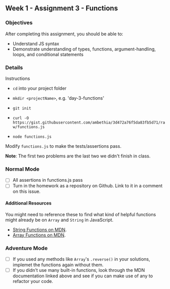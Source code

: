 ## Week 1 - Assignment 3 - Functions

### Objectives

After completing this assignment, you should be able to:

* Understand JS syntax
* Demonstrate understanding of types, functions, argument-handling, loops, and conditional statements

### Details

Instructions

* `cd` into your project folder
* `mkdir <projectName>`, e.g. 'day-3-functions'
* `git init`
* `curl -O https://gist.githubusercontent.com/ambethia/3d472a76f5da83fb5d71/raw/functions.js`

* `node functions.js`

Modify `functions.js` to make the tests/assertions pass.

**Note**: The first two problems are the last two we didn't finish in class.

### Normal Mode

- [ ] All assertions in functions.js pass
- [ ] Turn in the homework as a repository on Github. Link to it in a comment on this issue.

#### Additional Resources

You might need to reference these to find what kind of helpful functions might already be on `Array` and `String` in JavaScript.

- [String Functions on MDN](https://developer.mozilla.org/en-US/docs/Web/JavaScript/Reference/Global_Objects/String).
- [Array Functions on MDN](https://developer.mozilla.org/en-US/docs/Web/JavaScript/Reference/Global_Objects/Array).

### Adventure Mode

- [ ] If you used any methods like `Array`'s `.reverse()` in your solutions, implemet the functions again without them.
- [ ] If you didn't use many built-in functions, look through the MDN documentation linked above and see if you can make use of any to refactor your code.

